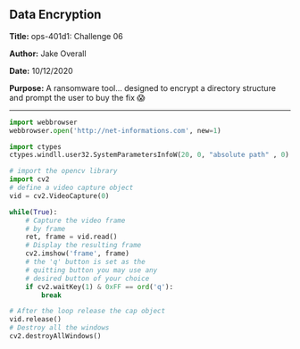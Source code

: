 Data Encryption
---------------

**Title:** ops-401d1: Challenge 06

**Author:** Jake Overall

**Date:** 10/12/2020

**Purpose:** A ransomware tool... designed to encrypt a directory structure and prompt the user to buy the fix 😱

---
```py
import webbrowser
webbrowser.open('http://net-informations.com', new=1)

import ctypes
ctypes.windll.user32.SystemParametersInfoW(20, 0, "absolute path" , 0) 

# import the opencv library 
import cv2 
# define a video capture object 
vid = cv2.VideoCapture(0) 

while(True): 
	# Capture the video frame 
	# by frame 
	ret, frame = vid.read() 
	# Display the resulting frame 
	cv2.imshow('frame', frame) 
	# the 'q' button is set as the 
	# quitting button you may use any 
	# desired button of your choice 
	if cv2.waitKey(1) & 0xFF == ord('q'): 
		break

# After the loop release the cap object 
vid.release() 
# Destroy all the windows 
cv2.destroyAllWindows() 


```
